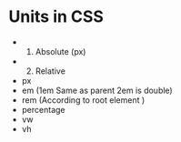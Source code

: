 # Units in CSS
- 1) Absolute  (px)
- 2) Relative 
 - px
 - em (1em Same as parent   2em is double)
 - rem (According to root element )
 - percentage
 - vw
 - vh